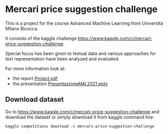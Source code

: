 # Mercari price suggestion challenge

This is a project for the course Advanced Machine Learning from Università Milano Bicocca.

It consists of the kaggle challenge https://www.kaggle.com/c/mercari-price-suggestion-challenge.

Special focus has been given to textual data and various approaches for text representation have been analyzed and evaluated.

For more information look at:
- the report [Project.pdf](report/Project.pdf)
- the presentation [PresentazioneAML2021.pptx](PresentazioneAML2021.pptx)

## Download dataset

Go to https://www.kaggle.com/c/mercari-price-suggestion-challenge and download the dataset or simply download it from kaggle command line:

```
kaggle competitions download -c mercari-price-suggestion-challenge
```
